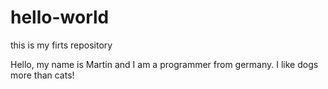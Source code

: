 # hello-world
this is my firts repository

Hello, my name is Martin and I am a programmer from germany. I like dogs more than cats!
